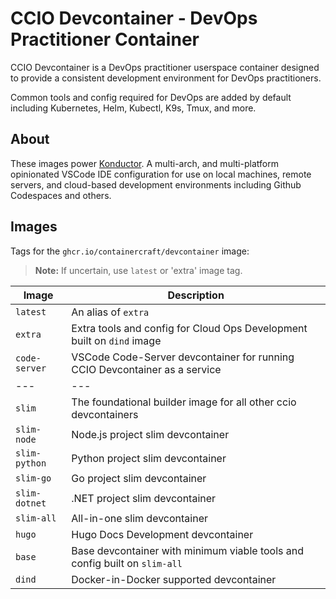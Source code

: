 # CCIO Devcontainer - DevOps Practitioner Container

CCIO Devcontainer is a DevOps practitioner userspace container designed to provide a consistent development environment for DevOps practitioners.

Common tools and config required for DevOps are added by default including Kubernetes, Helm, Kubectl, K9s, Tmux, and more.

## About

These images power [Konductor](https://github.com/containercraft/konductor). A multi-arch, and multi-platform opinionated VSCode IDE configuration for use on local machines, remote servers, and cloud-based development environments including Github Codespaces and others.

## Images

Tags for the `ghcr.io/containercraft/devcontainer` image:

> **Note:** If uncertain, use `latest` or 'extra' image tag.

| Image | Description |
| --- | --- |
| `latest` | An alias of `extra` |
| `extra` | Extra tools and config for Cloud Ops Development built on `dind` image |
| `code-server` | VSCode Code-Server devcontainer for running CCIO Devcontainer as a service |
| --- | --- |
| `slim` | The foundational builder image for all other ccio devcontainers |
| `slim-node` | Node.js project slim devcontainer |
| `slim-python` | Python project slim devcontainer |
| `slim-go` | Go project slim devcontainer |
| `slim-dotnet` | .NET project slim devcontainer |
| `slim-all` | All-in-one slim devcontainer |
| `hugo` | Hugo Docs Development devcontainer |
| `base` | Base devcontainer with minimum viable tools and config built on `slim-all` |
| `dind` | Docker-in-Docker supported devcontainer |
